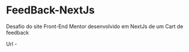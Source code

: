 # FeedBack-NextJs
Desafio do site Front-End Mentor desenvolvido em NextJs de um Cart de feedback

Url - 